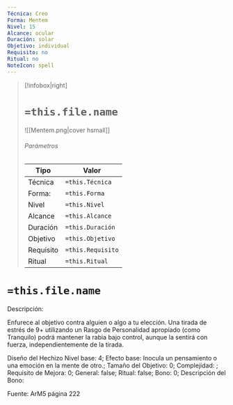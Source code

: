 ```yaml
---
Técnica: Creo
Forma: Mentem
Nivel: 15
Alcance: ocular 
Duración: solar  
Objetivo: individual
Requisito: no
Ritual: no
NoteIcon: spell
---
```


> [!infobox|right]
> # `=this.file.name`
> ![[Mentem.png|cover hsmall]]
> ###### Parámetros
> Tipo |  Valor |
> ---|---|
> Técnica  | `=this.Técnica`  |
> Forma: | `=this.Forma`  |
> Nivel | `=this.Nivel`  |
> Alcance | `=this.Alcance` |
> Duración | `=this.Duración` |
> Objetivo | `=this.Objetivo` |
> Requisito | `=this.Requisito` |
> Ritual | `=this.Ritual` |

# `=this.file.name`
Descripción: <p>Enfurece al objetivo contra alguien o algo a tu elección. Una tirada de estrés de 9+ utilizando un Rasgo de Personalidad apropiado (como Tranquilo) podrá mantener la rabia bajo control, aunque la sentirá con fuerza, independientemente de la tirada.</p>

Diseño del Hechizo
Nivel base: 4; Efecto base: Inocula un pensamiento o una emoción en la mente de otro.;  Tamaño del Objetivo: 0; Complejidad: ; Requisito de Mejora: 0; General: false; Ritual: false; Bono: 0; Descripción del Bono: 

Fuente: ArM5 página 222